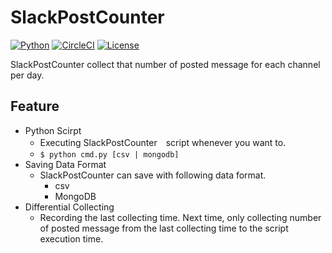 # SlackPostCounter
[![Python](https://img.shields.io/badge/python-3.4-blue.svg)]()
[![CircleCI](https://img.shields.io/circleci/project/github/RedSparr0w/node-csgo-parser.svg?style=flat&circle-token=01417825717dfd9978f6b1dbfe590c46066ab986)](https://circleci.com/gh/Subarunari/SlackPostCounter)
[![License](https://img.shields.io/badge/license-MIT-green.svg?style=svg)](https://github.com/Subarunari/SlackPostCounter/blob/master/LICENSE)

SlackPostCounter collect that number of posted message for each channel per day.

## Feature
* Python Scirpt
  * Executing SlackPostCounter　script whenever you want to.
  * `$ python cmd.py [csv | mongodb]`
* Saving Data Format
  * SlackPostCounter can save with following data format.
    * csv
    * MongoDB
* Differential Collecting
  * Recording the last collecting time. Next time, only collecting number of posted message from the last collecting time to the script execution time.
